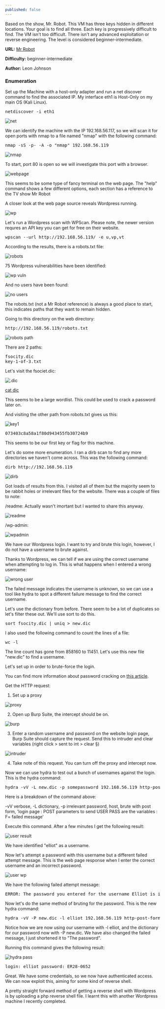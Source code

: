```yaml
---
published: false
---
```


Based on the show, Mr. Robot. This VM has three keys hidden in different locations. Your goal is to find all three. Each key is progressively difficult to find. The VM isn't too difficult. There isn't any advanced exploitation or reverse engineering. The level is considered beginner-intermediate.

**URL:** [Mr Robot](https://www.vulnhub.com/entry/mr-robot-1,151/)

**Difficulty:** beginner-intermediate

**Author:** Leon Johnson

### Enumeration

Set up the Machine with a host-only adapter and run a net discover command to find the associated IP. My interface eth1 is Host-Only on my main OS (Kali Linux).

<pre>netdiscover -i eth1</pre>

![net](https://imgur.com/bCe9NBI.png)

We can identify the machine with the IP 192.168.56.117, so we will scan it for open ports with nmap to a file named "nmap" with the following command:

<pre>nmap -sS -p- -A -o "nmap" 192.168.56.119</pre>

![nmap](https://imgur.com/cATUzrw.png)

To start, port 80 is open so we will investigate this port with a browser.

![webpage](https://imgur.com/VCojogS.png)

This seems to be some type of fancy terminal on the web page. The "help" command shows a few different options, each section has a reference to the TV show Mr Robot

A closer look at the web page source reveals Wordpress running.

![wp](https://imgur.com/o1zEaJI.png)

Let's run a Wordpress scan with WPScan. Please note, the newer version requres an API key you can get for free on their website.

<pre>wpscan --url http://192.168.56.119/ -e u,vp,vt</pre>

According to the results, there is a robots.txt file:

![robots](https://imgur.com/dNlBIVp.png)

75 Wordpress vulnerabilities have been identified:

![wp vuln](https://imgur.com/sgBfMZU.png)

And no users have been found:

![no users](https://imgur.com/lSmBZ8B.png)

The robots.txt (not a Mr Robot reference) is always a good place to start, this indicates paths that they want to remain hidden.

Going to this directory on the web directory:

<pre>http://192.168.56.119/robots.txt</pre>

![robots path](https://imgur.com/A9mtd62.png)

There are 2 paths:

<pre>fsocity.dic
key-1-of-3.txt</pre>

Let's visit the fsociet.dic:

![.dic](https://imgur.com/iC0MEjf.png)

[cat dic](https://imgur.com/7jbdt30.png)

This seems to be a large wordlist. This could be used to crack a password later on.

And visiting the other path from robots.txt gives us this:

![key1](https://imgur.com/oVPYepq.png)

<pre>073403c8a58a1f80d943455fb30724b9</pre>

This seems to be our first key or flag for this machine. 

Let's do some more enumeration. I ran a dirb scan to find any more directories we haven't come across. This was the following command:

<pre>dirb http://192.168.56.119</pre>

![dirb](https://imgur.com/XCe0Nc9.png)

Got loads of results from this. I visited all of them but the majority seem to be rabbit holes or irrelevant files for the website. There was a couple of files to note:

/readme: Actually wasn't imortant but I wanted to share this anyway.

![readme](https://imgur.com/tI3AYrU.png )

/wp-admin:

![wpadmin](https://imgur.com/zUHfrrM.png)

We have our Wordpress login. I want to try and brute this login, however, I do not have a username to brute against.

Thanks to Wordpress, we can tell if we are using the correct username when attempting to log in. This is what happens when I entered a wrong username:

![wrong user](https://imgur.com/Dbd02Hc.png)

The failed message indicates the username is unknown, so we can use a tool like hydra to spot a different failure message to find the correct username.

Let's use the dictionary from before. There seem to be a lot of duplicates so let's filter these out. We'll use sort to do this.

<pre>sort fsocity.dic | uniq > new.dic </pre>

I also used the following command to count the lines of a file:

<pre>wc -l</pre>

The line count has gone from 858160 to 11451. Let's use this new file "new.dic" to find a username.

Let's set up in order to brute-force the login. 

You can find more information about password cracking on [this article](https://f3dai.github.io/ethical/PasswordCracking/). 

Get the HTTP request:

 1. Set up a proxy 
 
![proxy](https://imgur.com/9VCjuY0.png)

 2. Open up Burp Suite, the intercept should be on.  
 
![burp](https://imgur.com/1aMHugh.png)
 
 3. Enter a random username and password on the website login page, Burp Suite should capture the request. Send this to intruder and clear variables (right click > sent to int > clear §)
 
![intruder](https://imgur.com/0nM3gPT.png)
 
 4. Take note of this request. You can turn off the proxy and intercept now.
 
Now we can use hydra to test out a bunch of usernames against the login. This is the hydra command:

<pre>hydra -vV -L new.dic -p somepassword 192.168.56.119 http-post-form '/wp-login.php:log=^USER^&pwd=^PASS^&wp-submit=Log+In:F=Invalid username'</pre>

Here is a breakdown of the command above:

-vV verbose, -L dictionary, -p irrelevant password, host, brute with post form, 'login page : POST parameters to send USER PASS are the variables : F= failed message'

Execute this command. After a few minutes I get the following result:

![user result](https://imgur.com/fAYDlvN.png )

We have identified "elliot" as a username.

Now let's attempt a password with this username but a different failed attempt message. This is the web page response when I enter the correct username and an incorrect password.

![user wp](https://imgur.com/zihVd0N.png)

We have the following failed attempt message:

<pre>ERROR: The password you entered for the username Elliot is incorrect</pre>

Now let's do the same method of bruting for the password. This is the new hydra command:

<pre>hydra -vV -P new.dic -l elliot 192.168.56.119 http-post-form '/wp-login.php:log=^USER^&pwd=^PASS^&wp-submit=Log+In:F=The password'</pre>

Notice how we are now using our username with -l elliot, and the dictionary for our password now with -P new.dic. We have also changed the failed message, I just shortened it to "The password".

Running this command gives the following result:

![hydra pass](https://imgur.com/YzPW8k9.png)

<pre>login: elliot password: ER28-0652</pre>

Great. We have some credentials, so we now have authenticated access. We can now exploit this, aiming for some kind of reverse shell.

A pretty straight forward method of getting a reverse shell with Wordpress is by uploading a php reverse shell file. I learnt this with another Wordpress machine I recently completed.





